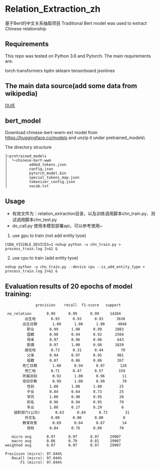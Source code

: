# Relation_Extraction_zh
基于Bert的中文关系抽取项目
Traditional Bert model was used to extract Chinese relationship

## Requirements
This repo was tested on Python 3.6 and Pytorch. The main requirements are:

torch
transformers
tqdm
sklearn
tensorboard
jsonlines

## The main data source(add some data from wikipedia)
[DUIE](https://aistudio.baidu.com/aistudio/loginmid?redirectUri=http%3A%2F%2Faistudio.baidu.com%2Faistudio%2Fdatasetdetail%2F27955%3F_%3D1606105736684)

## bert_model

Download chinese-bert-wwm-ext model from https://huggingface.co/models  and unzip it under pretrained_models\

The directory structure
```
├─pretrained_models
│  └─chinese-bert-wwm
│          added_tokens.json
│          config.json
│          pytorch_model.bin
│          special_tokens_map.json
│          tokenizer_config.json
│          vocab.txt
```

## Usage

- 有效文件为：relation_extraction目录，以及训练调用脚本chn_train.py、测试调用脚本chn_test.py
- do_call.py 使用本模型部署api，可以参考使用~

1. use gpu to train (not add entity tyoe)
```
CUDA_VISIBLE_DEVICES=1 nohup python -u chn_train.py > process_train.log 2>&1 &
```

2. use cpu to train (add entity tyoe)
```
nohup python -u chn_train.py --device cpu --is_add_entity_type > process_train.log 2>&1 &
```

## Evaluation results of 20 epochs of model training:
```
              precision    recall  f1-score   support

 no_relation       0.99      0.99      0.99     14284
         出生地       0.93      0.93      0.93      3638
        出生日期       1.00      1.00      1.00      4048
          职业       0.99      1.00      0.99      1083
          国籍       0.90      0.94      0.92      2504
          母亲       0.97      0.96      0.96       643
          配偶       0.97      1.00      0.98      1839
         居住地       0.73      0.31      0.44        70
          父亲       0.94      0.97      0.95       901
          祖籍       0.87      0.86      0.86       267
        死亡日期       1.00      0.94      0.97       120
         死亡地       0.71      0.47      0.57       159
        所属派别       0.92      1.00      0.96        11
        信仰宗教       0.99      1.00      0.99        70
          性别       1.00      1.00      1.00        25
          子女       0.84      0.64      0.73        25
          学历       1.00      0.90      0.95        20
          别名       0.96      0.94      0.95        79
          专业       1.00      0.17      0.29         6
    就职部门(公司)       0.63      0.84      0.72        31
         外文名       0.00      0.00      0.00         0
        教育背景       0.69      0.64      0.67        14
          母校       0.84      0.76      0.80        70

   micro avg       0.97      0.97      0.97     29907
   macro avg       0.86      0.79      0.81     29907
weighted avg       0.97      0.97      0.97     29907

Precision (micro): 97.044%
   Recall (micro): 97.044%
       F1 (micro): 97.044%
```
